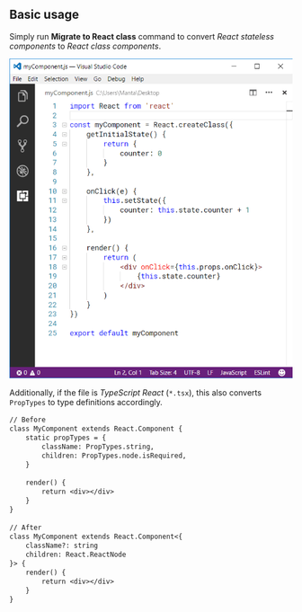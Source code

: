 ## Basic usage
Simply run **Migrate to React class** command to convert _React stateless components_ to _React class components_.

![Usage](docs/usage.gif)

Additionally, if the file is _TypeScript React_ (`*.tsx`), this also converts `PropTypes` to type definitions accordingly.
```tsx
// Before
class MyComponent extends React.Component {
	static propTypes = {
		className: PropTypes.string,
		children: PropTypes.node.isRequired,
	}

	render() {
		return <div></div>
	}
}

// After
class MyComponent extends React.Component<{
	className?: string
	children: React.ReactNode
}> {
	render() {
		return <div></div>
	}
}
```
